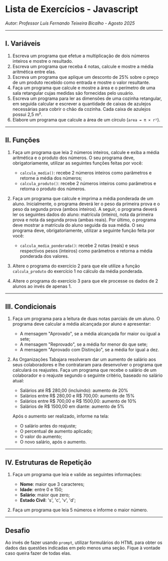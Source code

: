# Lista de Exercícios - Javascript

*Autor: Professor Luís Fernando Teixeira Bicalho - Agosto 2025*

---

## I. Variáveis

1.  Escreva um programa que efetue a multiplicação de dois números inteiros e mostre o resultado.
2.  Escreva um programa que receba 4 notas, calcule e mostre a média aritmética entre elas.
3.  Escreva um programa que aplique um desconto de 25% sobre o preço de um produto recebido como entrada e mostre o valor resultante.
4.  Faça um programa que calcule e mostre a área e o perímetro de uma sala retangular cujas medidas são fornecidas pelo usuário.
5.  Escreva um programa para ler as dimensões de uma cozinha retangular, em seguida calcular e escrever a quantidade de caixas de azulejos necessárias para cobrir o chão da cozinha. Cada caixa de azulejos possui 2,5 m².
6.  Elabore um programa que calcule a área de um círculo (`area = π × r²`).

---

## II. Funções

1.  Faça um programa que leia 2 números inteiros, calcule e exiba a média aritmética e o produto dos números. O seu programa deve, obrigatoriamente, utilizar as seguintes funções feitas por você:
    *   `calcula_media()`: recebe 2 números inteiros como parâmetros e retorne a média dos números;
    *   `calcula_produto()`: recebe 2 números inteiros como parâmetros e retorna o produto dos números.

2.  Faça um programa que calcule e imprima a média ponderada de um aluno. Inicialmente, o programa deverá ler o peso da primeira prova e o peso da segunda prova (ambos inteiros). A seguir, o programa deverá ler os seguintes dados do aluno: matrícula (inteiro), nota da primeira prova e nota da segunda prova (ambas reais). Por último, o programa deve mostrar a matrícula do aluno seguida da sua média. O seu programa deve, obrigatoriamente, utilizar a seguinte função feita por você:
    *   `calcula_media_ponderada()`: recebe 2 notas (reais) e seus respectivos pesos (inteiros) como parâmetros e retorna a média ponderada dos valores.

3.  Altere o programa do exercício 2 para que ele utilize a função `calcula_produto` do exercício 1 no cálculo da média ponderada.

4.  Altere o programa do exercício 3 para que ele processe os dados de 2 alunos ao invés de apenas 1.

---

## III. Condicionais

1.  Faça um programa para a leitura de duas notas parciais de um aluno. O programa deve calcular a média alcançada por aluno e apresentar:
    *   A mensagem "Aprovado", se a média alcançada for maior ou igual a sete;
    *   A mensagem "Reprovado", se a média for menor do que sete;
    *   A mensagem "Aprovado com Distinção", se a média for igual a dez.

2.  As Organizações Tabajara resolveram dar um aumento de salário aos seus colaboradores e lhe contrataram para desenvolver o programa que calculará os reajustes. Faça um programa que recebe o salário de um colaborador e o reajuste segundo o seguinte critério, baseado no salário atual:
    *   Salários até R$ 280,00 (incluindo): aumento de 20%
    *   Salários entre R$ 280,00 e R$ 700,00: aumento de 15%
    *   Salários entre R$ 700,00 e R$ 1500,00: aumento de 10%
    *   Salários de R$ 1500,00 em diante: aumento de 5%

    Após o aumento ser realizado, informe na tela:
    *   O salário antes do reajuste;
    *   O percentual de aumento aplicado;
    *   O valor do aumento;
    *   O novo salário, após o aumento.

---

## IV. Estruturas de Repetição

1.  Faça um programa que leia e valide as seguintes informações:
    *   **Nome**: maior que 3 caracteres;
    *   **Idade**: entre 0 e 150;
    *   **Salário**: maior que zero;
    *   **Estado Civil**: 's', 'c', 'v', 'd';

2.  Faça um programa que leia 5 números e informe o maior número.

---

## Desafio

Ao invés de fazer usando `prompt`, utilizar formulários do HTML para obter os dados das questões indicadas em pelo menos uma seção. Fique à vontade caso queira fazer de todas elas.
